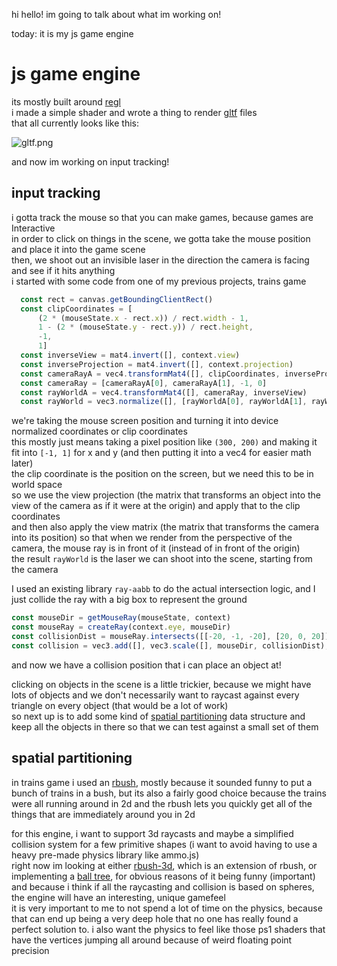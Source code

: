 hi hello! im going to talk about what im working on!

today: it is my js game engine

# js game engine

its mostly built around [regl](http://regl.party/)  
i made a simple shader and wrote a thing to render [gltf](https://raw.githubusercontent.com/KhronosGroup/glTF/main/specification/2.0/figures/gltfOverview-2.0.0b.png) files  
that all currently looks like this:

![gltf.png](https://buttondown.s3.amazonaws.com/images/6959ea9a-a9f0-410d-94b7-5b5734a35f98.png)

and now im working on input tracking!

## input tracking

i gotta track the mouse so that you can make games, because games are Interactive  
in order to click on things in the scene, we gotta take the mouse position and place it into the game scene  
then, we shoot out an invisible laser in the direction the camera is facing and see if it hits anything  
i started with some code from one of my previous projects, trains game
```javascript
  const rect = canvas.getBoundingClientRect()
  const clipCoordinates = [
      (2 * (mouseState.x - rect.x)) / rect.width - 1,
      1 - (2 * (mouseState.y - rect.y)) / rect.height,
      -1,
      1]
  const inverseView = mat4.invert([], context.view)
  const inverseProjection = mat4.invert([], context.projection)
  const cameraRayA = vec4.transformMat4([], clipCoordinates, inverseProjection)
  const cameraRay = [cameraRayA[0], cameraRayA[1], -1, 0]
  const rayWorldA = vec4.transformMat4([], cameraRay, inverseView)
  const rayWorld = vec3.normalize([], [rayWorldA[0], rayWorldA[1], rayWorldA[2]])
```
we're taking the mouse screen position and turning it into device normalized coordinates or clip coordinates  
this mostly just means taking a pixel position like `(300, 200)` and making it fit into `[-1, 1]` for x and y (and then putting it into a vec4 for easier math later)  
the clip coordinate is the position on the screen, but we need this to be in world space  
so we use the view projection (the matrix that transforms an object into the view of the camera as if it were at the origin) and apply that to the clip coordinates  
and then also apply the view matrix (the matrix that transforms the camera into its position) so that when we render from the perspective of the camera, the mouse ray is in front of it (instead of in front of the origin)  
the result `rayWorld` is the laser we can shoot into the scene, starting from the camera

I used an existing library `ray-aabb` to do the actual intersection logic, and I just collide the ray with a big box to represent the ground
```javascript
const mouseDir = getMouseRay(mouseState, context)
const mouseRay = createRay(context.eye, mouseDir)
const collisionDist = mouseRay.intersects([[-20, -1, -20], [20, 0, 20]])
const collision = vec3.add([], vec3.scale([], mouseDir, collisionDist), context.eye)
```
and now we have a collision position that i can place an object at!

clicking on objects in the scene is a little trickier, because we might have lots of objects and we don't necessarily want to raycast against every triangle on every object (that would be a lot of work)  
so next up is to add some kind of [spatial partitioning](https://en.wikipedia.org/wiki/Space_partitioning) data structure and keep all the objects in there so that we can test against a small set of them

## spatial partitioning

in trains game i used an [rbush](https://github.com/mourner/rbush), mostly because it sounded funny to put a bunch of trains in a bush, but its also a fairly good choice because the trains were all running around in 2d and the rbush lets you quickly get all of the things that are immediately around you in 2d

for this engine, i want to support 3d raycasts and maybe a simplified collision system for a few primitive shapes (i want to avoid having to use a heavy pre-made physics library like ammo.js)  
right now im looking at either [rbush-3d](https://github.com/Eronana/rbush-3d), which is an extension of rbush, or implementing a [ball tree](https://en.wikipedia.org/wiki/Ball_tree), for obvious reasons of it being funny (important) and because i think if all the raycasting and collision is based on spheres, the engine will have an interesting, unique gamefeel  
it is very important to me to not spend a lot of time on the physics, because that can end up being a very deep hole that no one has really found a perfect solution to. i also want the physics to feel like those ps1 shaders that have the vertices jumping all around because of weird floating point precision